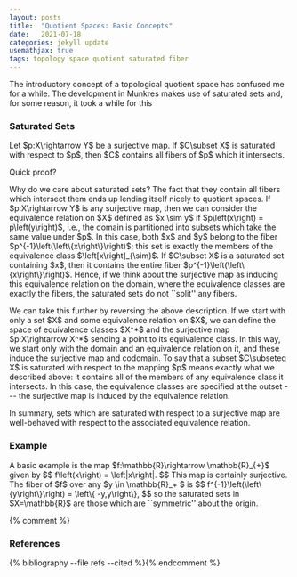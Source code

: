 ```yaml
---
layout: posts
title:  "Quotient Spaces: Basic Concepts"
date:   2021-07-18
categories: jekyll update
usemathjax: true
tags: topology space quotient saturated fiber
---
```

<p>
    The introductory concept of a topological quotient space has confused me for a while. The development in Munkres makes use of saturated sets and, for some reason, it took a while for this 
</p>



### Saturated Sets
<div class="theorem">
    Let $p:X\rightarrow Y$ be a surjective map. If $C\subset X$ is saturated with respect to $p$, then $C$ contains all fibers of $p$ which it intersects.
</div>

<p>
    Quick proof?
</p>

<p>
    Why do we care about saturated sets? The fact that they contain all fibers which intersect them ends up lending itself nicely to quotient spaces. If $p:X\rightarrow Y$ is any surjective map, then we can consider the equivalence relation on $X$ defined as $x \sim y$ if $p\left(x\right) = p\left(y\right)$, i.e., the domain is partitioned into subsets which take the same value under $p$. In this case, both $x$ and $y$ belong to the fiber $p^{-1}\left(\left\{x\right\}\right)$; this set is exactly the members of the equivalence class $\left[x\right]_{\sim}$. If $C\subset X$ is a saturated set containing $x$, then it contains the entire fiber $p^{-1}\left(\left\{x\right\}\right)$. Hence, if we think about the surjective map as inducing this equivalence relation on the domain, where the equivalence classes are exactly the fibers, the saturated sets do not ``split'' any fibers.
</p>
    
<p>
    We can take this further by reversing the above description. If we start with only a set $X$ and some equivalence relation on $X$, we can define the space of equivalence classes $X^*$ and the surjective map $p:X\rightarrow X^*$ sending a point to its equivalence class. In this way, we start only with the domain and an equivalence relation on it, and these induce the surjective map and codomain. To say that a subset $C\subseteq X$ is saturated with respect to the mapping $p$ means exactly what we described above: it contains all of the members of any equivalence class it intersects. In this case, the equivalence classes are specified at the outset --- the surjective map is induced by the equivalence relation.
</p>
<p>
    In summary, sets which are saturated with respect to a surjective map are well-behaved with respect to the associated equivalence relation.
</p>


### Example

<p>
    A basic example is the map $f:\mathbb{R}\rightarrow \mathbb{R}_{+}$ given by $$ f\left(x\right) = \left|x\right|. $$ This map is certainly surjective. The fiber of $f$ over any $y \in \mathbb{R}_+ $ is $$ f^{-1}\left(\left\{y\right\}\right) = \left\{ -y,y\right\}, $$ so the saturated sets in $X=\mathbb{R}$ are those which are ``symmetric'' about the origin.
</p>







{% comment %}
<h3>References</h3>
{% bibliography --file refs --cited %}{% endcomment %}
